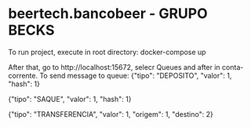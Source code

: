 # beertech.bancobeer - GRUPO BECKS

To run project, execute in root directory:
docker-compose up

After that, go to http://localhost:15672, selecr Queues and after in conta-corrente.
To send message to queue:
{"tipo": "DEPOSITO", "valor": 1, "hash": 1}

{"tipo": "SAQUE", "valor": 1, "hash": 1}

{"tipo": "TRANSFERENCIA", "valor": 1, "origem": 1, "destino": 2}
